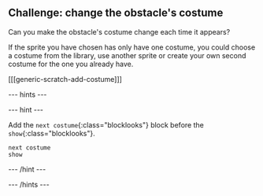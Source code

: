 ## Challenge: change the obstacle's costume

Can you make the obstacle's costume change each time it appears? 

If the sprite you have chosen has only have one costume, you could choose a costume from the library, use another sprite or create your own second costume for the one you already have.

[[[generic-scratch-add-costume]]]

--- hints ---

--- hint ---

Add the `next costume`{:class="blocklooks"} block before the `show`{:class="blocklooks"}.

```blocks
next costume
show
```

--- /hint ---

--- /hints ---

